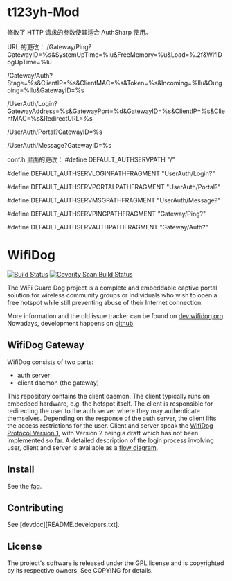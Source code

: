 # t123yh-Mod #

修改了 HTTP 请求的参数使其适合 AuthSharp 使用。

URL 的更改：
/Gateway/Ping?GatewayID=%s&SystemUpTime=%lu&FreeMemory=%u&Load=%.2f&WifiDogUpTime=%lu

/Gateway/Auth?Stage=%s&ClientIP=%s&ClientMAC=%s&Token=%s&Incoming=%llu&Outgoing=%llu&GatewayID=%s

/UserAuth/Login?GatewayAddress=%s&GatewayPort=%d&GatewayID=%s&ClientIP=%s&ClientMAC=%s&RedirectURL=%s

/UserAuth/Portal?GatewayID=%s

/UserAuth/Message?GatewayID=%s

conf.h 里面的更改：
\#define DEFAULT_AUTHSERVPATH "/"

\#define DEFAULT_AUTHSERVLOGINPATHFRAGMENT "UserAuth/Login?"

\#define DEFAULT_AUTHSERVPORTALPATHFRAGMENT "UserAuth/Portal?"

\#define DEFAULT_AUTHSERVMSGPATHFRAGMENT "UserAuth/Message?"

\#define DEFAULT_AUTHSERVPINGPATHFRAGMENT "Gateway/Ping?"

\#define DEFAULT_AUTHSERVAUTHPATHFRAGMENT "Gateway/Auth?"


# WifiDog #

[![Build Status](https://travis-ci.org/wifidog/wifidog-gateway.svg?branch=master)](https://travis-ci.org/wifidog/wifidog-gateway)
[![Coverity Scan Build Status](https://scan.coverity.com/projects/4595/badge.svg)](https://scan.coverity.com/projects/4595)

The WiFi Guard Dog project is a complete and embeddable captive portal
solution for wireless community groups or individuals who wish to open a
free hotspot while still preventing abuse of their Internet connection.

More information and the old issue tracker can be found on
[dev.wifidog.org][homepage].
Nowadays, development happens on [github][GitHub].


## WifiDog Gateway ##

WifiDog consists of two parts:

* auth server
* client daemon (the gateway)

This repository contains the client daemon. The client typically runs on
embedded hardware, e.g. the hotspot itself. The client is responsible for
redirecting the user to the auth server where they may authenticate
themselves. Depending on the response of the auth server, the client
lifts the access restrictions for the user.
Client and server speak the [WifiDog Protocol Version 1][protov1],
with Version 2 being a draft which has not been implemented so far.
A detailed description of the login process involving user,
client and server is available as a [flow diagram][flowdia].

## Install ##

See the [faq][FAQ].

## Contributing ##

See [devdoc][README.developers.txt].


## License ##
The project's software is released under the GPL license and is copyrighted
by its respective owners. See COPYING for details.

[homepage]: http://dev.wifidog.org/
[github]: https://github.com/wifidog/
[protov1]: http://dev.wifidog.org/wiki/doc/developer/WiFiDogProtocol_V1
[flowdia]: http://dev.wifidog.org/wiki/doc/developer/FlowDiagram
[devdoc]: src/README.developers.txt
[faq]: src/FAQ

